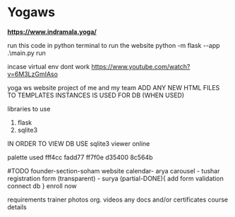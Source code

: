# Yogaws

****https://www.indramala.yoga/****

run this code in python terminal to run the website
python -m flask --app .\main.py run

incase virtual env dont work
https://www.youtube.com/watch?v=6M3LzGmIAso


yoga ws website project of me and my team 
ADD ANY NEW HTML FILES TO TEMPLATES
INSTANCES IS USED FOR DB (WHEN USED)

libraries to use
1. flask
2. sqlite3

IN ORDER TO VIEW DB USE sqlite3 viewer online

palette used
fff4cc
fadd77
ff7f0e
d35400
8c564b

#TODO
founder-section-soham
website calendar- arya
carousel - tushar
registration form (transparent) - surya (partial-DONE){
    add form validation
    connect db
}
enroll now



requirements
trainer photos
org. videos
any docs and/or certificates
course details
